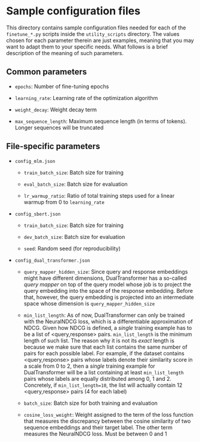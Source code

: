 # Sample configuration files

This directory contains sample configuration files needed for each of the `finetune_*.py` scripts inside the `utility_scripts` directory. The values chosen for each parameter therein are just examples, meaning that you may want to adapt them to your specific needs. What follows is a brief description of the meaning of such parameters.

## Common parameters

- `epochs`: Number of fine-tuning epochs

- `learning_rate`: Learning rate of the optimization algorithm

- `weight_decay`: Weight decay term

- `max_sequence_length`: Maximum sequence length (in terms of tokens). Longer sequences will be truncated

## File-specific parameters

- `config_mlm.json`
  
   - `train_batch_size`: Batch size for training
  
   - `eval_batch_size`: Batch size for evaluation
  
   - `lr_warmup_ratio`: Ratio of total training steps used for a linear warmup from 0 to `learning_rate`

- `config_sbert.json`
  
   - `train_batch_size`: Batch size for training
  
   - `dev_batch_size`: Batch size for evaluation
  
   - `seed`: Random seed (for reproducibility)

- `config_dual_transformer.json`
  
   - `query_mapper_hidden_size`:  Since query and response embeddings might have different dimensions, DualTransformer has a so-called *query mapper* on top of the query model whose job is to project the query embedding into the space of the response embedding. Before that, however, the query embedding is projected into an intermediate space whose dimension is `query_mapper_hidden_size`
  
   - `min_list_length`: As of now, DualTransformer can only be trained with the NeuralNDCG loss, which is a differentiable approximation of NDCG. Given how NDCG is defined, a *single* training example has to be a list of <query,response> pairs. `min_list_length` is the minimum length of such list. The reason why it is not its *exact* length is because we make sure that each list contains the same number of pairs for each possible label. For example, if the dataset contains <query,response> pairs whose labels denote their similarity score in a scale from 0 to 2, then a *single* training example for DualTransformer will be a list containing at least `min_list_length` pairs whose labels are equally distributed among 0, 1 and 2. Concretely, if `min_list_length=10`, the list will actually contain 12 <query,response> pairs (4 for each label)
  
   - `batch_size`: Batch size for both training and evaluation
  
   - `cosine_loss_weight`: Weight assigned to the term of the loss function that measures the discrepancy between the cosine similarity of two sequence embeddings and their target label. The other term measures the NeuralNDCG loss. Must be between 0 and 1
